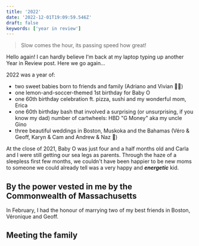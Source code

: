 ```yaml
---
title: '2022'
date: '2022-12-01T19:09:59.546Z'
draft: false
keywords: ['year in review']
---
```


> Slow comes the hour, its passing speed how great!

Hello again! I can hardly believe I'm back at my laptop typing up another Year in Review post. Here we go again...

2022 was a year of:
- two sweet babies born to friends and family (Adriano and Vivian 💛💜)
- one lemon-and-soccer-themed 1st birthday for Baby O
- one 60th birthday celebration ft. pizza, sushi and my wonderful mom, Erica
- one 60th birthday bash that involved a surprising (or unsurprising, if you know my dad) number of cartwheels: HBD "G Money" aka my uncle Gino
- three beautiful weddings in Boston, Muskoka and the Bahamas (Véro & Geoff, Karyn & Cam and Andrew & Naz 🎉)

At the close of 2021, Baby O was just four and a half months old and Carla and I were still getting our sea legs as parents. Through the haze of a sleepless first few months, we couldn't have been happier to be new moms to someone we could already tell was a very happy and ***energetic*** kid.

## By the power vested in me by the Commonwealth of Massachusetts

In February, I had the honour of marrying two of my best friends in Boston, Véronique and Geoff.

## Meeting the family


